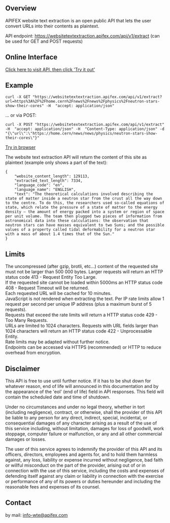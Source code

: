 ## Overview
APIFEX website text extraction is an open public API that lets the user convert URLs into their contents as plaintext.  

API endpoint: https://websitetextextraction.apifex.com/api/v1/extract (can be used for GET and POST requests)  

## Online Interface

[Click here to visit API, then click 'Try it out'](https://phonenumbervalidation.apifex.com/#/API%20methods/validate_phonenumber_get_api_v1_validate_get)

## Example

`curl -X GET "https://websitetextextraction.apifex.com/api/v1/extract?url=https%3A%2F%2Fhome.cern%2Fnews%2Fnews%2Fphysics%2Fneutron-stars-show-their-cores" -H  "accept: application/json"`

... or via POST:

`curl -X POST "https://websitetextextraction.apifex.com/api/v1/extract" -H  "accept: application/json" -H  "Content-Type: application/json" -d "{\"url\":\"https://home.cern/news/news/physics/neutron-stars-show-their-cores\"}"`

[Try in browser](https://websitetextextraction.apifex.com/api/v1/extract?url=https%3A%2F%2Fhome.cern%2Fnews%2Fnews%2Fphysics%2Fneutron-stars-show-their-cores)

The website text extraction API will return the content of this site as plaintext (example only shows a part of the text):

```
{
    "website_content_length": 129113,
    "extracted_text_length": 7334,
    "language_code": "en",
    "language_name": "ENGLISH",
    "text": "The theoretical calculations involved describing the state of matter inside a neutron star from the crust all the way down to the centre. To do this, the researchers used so-called equations of state, which relate the pressure of a state of matter to the energy density – the amount of energy packed into a system or region of space per unit volume. The team then plugged two pieces of information from astronomical data into these calculations: the observation that neutron stars can have masses equivalent to two Suns; and the possible values of a property called tidal deformability for a neutron star with a mass of about 1.4 times that of the Sun."
}
```

## Limits

The uncompressed (after gzip, brotli, etc...) content of the requested site must not be larger than 500 000 bytes. Larger requests will return an HTTP status code 413 - Request Entity Too Large.  
If the requested site cannot be loaded within 5000ms an HTTP status code 408 - Request Timeout will be returned.  
Each requested URL will be cached for 10 minutes.  
JavaScript is not rendered when extracting the text.
Per IP rate limits allow 1 request per second per unique IP address (plus a maximum burst of 5 requests).  
Requests that exceed the rate limits will return a HTTP status code 429 - Too Many Requests.  
URLs are limited to 1024 characters. Requests with URL fields larger than 1024 characters will return an HTTP status code 422 - Unprocessable Entity.  
Rate limits may be adapted without further notice.  
Endpoints can be accessed via HTTPS (recommended) or HTTP to reduce overhead from encryption.  

## Disclaimer

This API is free to use until further notice. If it has to be shut down for whatever reason, end of life will announced in this documentation and by the appearance of the 'eol' (end of life) field in API responses. This field will contain the scheduled date and time of shutdown.  

Under no circumstances and under no legal theory, whether in tort (including negligence), contract, or otherwise, shall the provider of this API be liable to any person for any direct, indirect, special, incidental, or consequential damages of any character arising as a result of the use of this service including, without limitation, damages for loss of goodwill, work stoppage, computer failure or malfunction, or any and all other commercial damages or losses.  

The user of this service agrees to indemnify the provider of this API and its officers, directors, employees and agents for, and to hold them harmless against, any loss, liability or expense incurred without negligence, bad faith or willful misconduct on the part of the provider, arising out of or in connection with the use of this service, including the costs and expenses of defending itself against any claim or liability in connection with the exercise or performance of any of its powers or duties hereunder and including the reasonable fees and expenses of its counsel.

## Contact
by mail: [info-wte@apifex.com](mailto:info-wte@apifex.com)